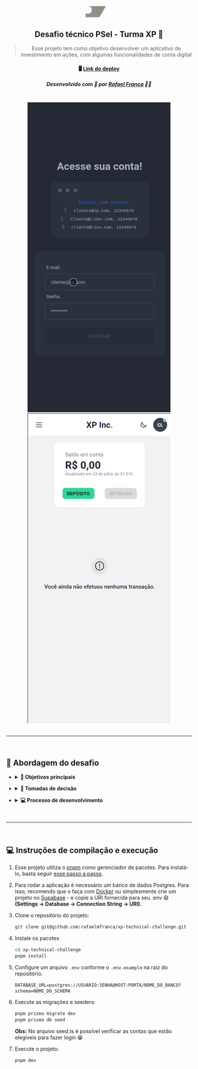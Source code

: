 <div align="center">
  <img src="docs/assets/xp-inc.png" width="150" />

## Desafio técnico PSel - Turma XP 🚀

> Esse projeto tem como objetivo desenvolver um aplicativo de investimento em ações, com algumas funcionalidades de conta digital

#### 🖥 [Link do deploy](https://xp-technical-challenge.vercel.app/)

##### Desenvolvido com 💙 por [Rafael França](https://www.linkedin.com/in/rafaelgiori/) 👨‍💻

<br/>

  <kbd>
    <img
      src="docs/assets/dark.gif"
      title="Dark theme"
    >
  </kbd>
  <kbd>
    <img
      src="docs/assets/light.gif"
      title="Light theme"
    >
  </kbd>

</div>

<br />
<hr />
<br />

## 💭 Abordagem do desafio

- <details>
  <summary><strong>🎯 Objetivos principais</strong></summary><br />

  - Foco na experiência e intuição do cliente ao utilizar a aplicação.
  - Desenvolver uma interface bonita e responsiva para diversos dispositivos.
  - Utilizar uma base de dados para simular as ações do cliente.
  - Prover um ambiente em nuvem (deploy e base de dados) para o teste e desenvolvimento da aplicação se assemelhar a um case real.
  - Produzir código limpo e legível.

</details>

- <details>
  <summary><strong>🔌 Tomadas de decisão</strong></summary><br />

  - Para criar a interface, foram utilizados os frameworks [NextJS](https://nextjs.org/) e o [Tailwind CSS](https://tailwindcss.com/) em conjunto com a biblioteca de componentes [Daisy UI](https://daisyui.com/) 💄.
  - Com o objetivo de maximizar a experiência do cliente e validar as suas ações em tempo real, foi utilizado a biblioteca [React Hook Form](https://react-hook-form.com/) em conjunto com [Yup](https://github.com/jquense/yup) para validação de formulários 🚨.
  - O ambiente escolhido para armazenar as informações do cliente foi o [Supabase](https://supabase.com/), que oferece um acesso baseado em nuvem a um banco de dados [PostgreSQL](https://www.postgresql.org/) 🐘.
  - A modelagem das [entidades](prisma/ERD.svg) da base de dados e sua comunicação com as ações do cliente, foram realizadas com [Prisma ORM](https://www.prisma.io/) e as [API Routes](https://nextjs.org/docs/api-routes/introduction) do NextJS 🚀.
  - No desenvolvimento de testes unitários, foi utilizado o framework [Jest](https://jestjs.io/) e a [React Testing Library](https://testing-library.com/) 🐙.

</details>

- <details>
  <summary><strong>💻 Processo de desenvolvimento</strong></summary><br />
  Foram utilizadas tecnologias auxiliares para o processo de desenvolvimento com o objetivo de padronização de commits, formatação e execução dos testes unitários relativos ao escopo das mudanças, prevenindo assim que uma nova feature impactasse no código base.

  <br>

  - O desenvolvimento da aplicação foi dividido em três fases, sendo as duas últimas cíclicas:

    - <strong>🏗️ Fase 1:</strong> Desenvolvimento de um boilerplate com as tecnologias a serem utilizadas na aplicação.
    - <strong>⌨️ Fase 2 (Feature):</strong> Desenvolvimento da interface do usuário, posteriormente funcionalidades relativas aquele escopo e por fim testes unitários.
    - <strong>✅ Fase 3:</strong> Testes manuais em ambiente de produção, correção e melhorias contínuas.<br/>

</details>

<br />
<hr />
<br />

## 💻 Instruções de compilação e execução

1. Esse projeto utiliza o [pnpm](https://pnpm.io/) como gerenciador de pacotes. Para instalá-lo, basta seguir [esse passo a passo](https://pnpm.io/installation).

2. Para rodar a aplicação é necessário um banco de dados Postgres. Para isso, recomendo que o faça com [Docker](https://hevodata.com/learn/docker-postgresql/) ou simplesmente crie um projeto no [Supabase](https://supabase.com/) - e copie a URI fornecida para seu .env 😄 <strong>(Settings -> Database -> Connection String -> URI).</strong>

3. Clone o repositório do projeto:

   ```bash
   git clone git@github.com:rafaelmfranca/xp-technical-challenge.git
   ```

4. Instale os pacotes
   ```bash
   cd xp-technical-challenge
   pnpm install
   ```
5. Configure um arquivo `.env` conforme o `.env.example` na raiz do repositório.

   ```env
   DATABASE_URL=postgres://USUÁRIO:SENHA@HOST:PORTA/NOME_DO_BANCO?schema=NOME_DO_SCHEMA
   ```

6. Execute as migrações e seeders:

   ```bash
   pnpm prisma migrate dev
   pnpm prisma db seed
   ```

   <strong>Obs:</strong> No arquivo seed.ts é possível verificar as contas que estão elegíveis para fazer login 😁

7. Execute o projeto:
   ```bash
   pnpm dev
   ```
